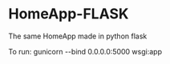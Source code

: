 # HomeApp-FLASK
The same HomeApp made in python flask

To run: gunicorn --bind 0.0.0.0:5000 wsgi:app

